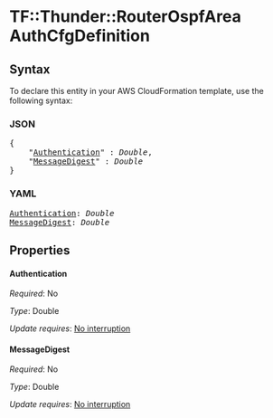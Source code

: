 # TF::Thunder::RouterOspfArea AuthCfgDefinition

## Syntax

To declare this entity in your AWS CloudFormation template, use the following syntax:

### JSON

<pre>
{
    "<a href="#authentication" title="Authentication">Authentication</a>" : <i>Double</i>,
    "<a href="#messagedigest" title="MessageDigest">MessageDigest</a>" : <i>Double</i>
}
</pre>

### YAML

<pre>
<a href="#authentication" title="Authentication">Authentication</a>: <i>Double</i>
<a href="#messagedigest" title="MessageDigest">MessageDigest</a>: <i>Double</i>
</pre>

## Properties

#### Authentication

_Required_: No

_Type_: Double

_Update requires_: [No interruption](https://docs.aws.amazon.com/AWSCloudFormation/latest/UserGuide/using-cfn-updating-stacks-update-behaviors.html#update-no-interrupt)

#### MessageDigest

_Required_: No

_Type_: Double

_Update requires_: [No interruption](https://docs.aws.amazon.com/AWSCloudFormation/latest/UserGuide/using-cfn-updating-stacks-update-behaviors.html#update-no-interrupt)

